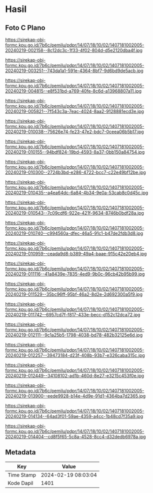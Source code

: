 # Hasil

## Foto C Plano

https://sirekap-obj-formc.kpu.go.id/7b6c/pemilu/pdpr/14/07/18/10/02/1407181002005-20240219-002158--8c12dc3c-1f33-4f02-804d-d5e2120dba4f.jpg

https://sirekap-obj-formc.kpu.go.id/7b6c/pemilu/pdpr/14/07/18/10/02/1407181002005-20240219-003251--743da1a1-591e-4364-8bf7-9d6bd9de5acb.jpg

https://sirekap-obj-formc.kpu.go.id/7b6c/pemilu/pdpr/14/07/18/10/02/1407181002005-20240219-004815--e8f531bd-a769-40fe-8c6d-a13968807a11.jpg

https://sirekap-obj-formc.kpu.go.id/7b6c/pemilu/pdpr/14/07/18/10/02/1407181002005-20240219-005821--7f543c3a-7eac-4024-8aa2-9128881ecd3e.jpg

https://sirekap-obj-formc.kpu.go.id/7b6c/pemilu/pdpr/14/07/18/10/02/1407181002005-20240219-010038--75626e74-fe23-47e2-bdc7-0ceea06b5b17.jpg

https://sirekap-obj-formc.kpu.go.id/7b6c/pemilu/pdpr/14/07/18/10/02/1407181002005-20240219-010155--94bdf824-19bd-4593-8a37-0bb150a84754.jpg

https://sirekap-obj-formc.kpu.go.id/7b6c/pemilu/pdpr/14/07/18/10/02/1407181002005-20240219-010300--2724b3bd-e286-4722-bcc7-c22e49bf12be.jpg

https://sirekap-obj-formc.kpu.go.id/7b6c/pemilu/pdpr/14/07/18/10/02/1407181002005-20240219-010435--a4ea64dc-6a84-4b34-9e0a-53cab8c0d45c.jpg

https://sirekap-obj-formc.kpu.go.id/7b6c/pemilu/pdpr/14/07/18/10/02/1407181002005-20240219-010543--7c09cdf6-922e-421f-9634-8746b0bdf28a.jpg

https://sirekap-obj-formc.kpu.go.id/7b6c/pemilu/pdpr/14/07/18/10/02/1407181002005-20240219-010740--c994560a-dfec-46a5-91c1-b47de2fdb3d8.jpg

https://sirekap-obj-formc.kpu.go.id/7b6c/pemilu/pdpr/14/07/18/10/02/1407181002005-20240219-010959--ceada9d8-b389-49a4-baae-915c42e20eb4.jpg

https://sirekap-obj-formc.kpu.go.id/7b6c/pemilu/pdpr/14/07/18/10/02/1407181002005-20240219-011116--41a8439e-7835-4ed9-9b0c-96cb42b95b99.jpg

https://sirekap-obj-formc.kpu.go.id/7b6c/pemilu/pdpr/14/07/18/10/02/1407181002005-20240219-011529--35bc96ff-95bf-46a2-8d2e-2d692300a5f9.jpg

https://sirekap-obj-formc.kpu.go.id/7b6c/pemilu/pdpr/14/07/18/10/02/1407181002005-20240219-011742--6957cd7f-f817-433e-becc-d152c12dca72.jpg

https://sirekap-obj-formc.kpu.go.id/7b6c/pemilu/pdpr/14/07/18/10/02/1407181002005-20240219-012111--9c1a25b5-1798-4038-bd78-482b32125e6d.jpg

https://sirekap-obj-formc.kpu.go.id/7b6c/pemilu/pdpr/14/07/18/10/02/1407181002005-20240219-012257--39473184-d23f-408b-93b7-e326caba315c.jpg

https://sirekap-obj-formc.kpu.go.id/7b6c/pemilu/pdpr/14/07/18/10/02/1407181002005-20240219-012449--34108102-ad1b-460d-8e27-e3215c453f0e.jpg

https://sirekap-obj-formc.kpu.go.id/7b6c/pemilu/pdpr/14/07/18/10/02/1407181002005-20240219-013900--eede9928-b14e-4d9e-91d1-4364ba7d2365.jpg

https://sirekap-obj-formc.kpu.go.id/7b6c/pemilu/pdpr/14/07/18/10/02/1407181002005-20240219-014134--64ad3f01-59ae-4359-a4cc-1b48cd7f35a9.jpg

https://sirekap-obj-formc.kpu.go.id/7b6c/pemilu/pdpr/14/07/18/10/02/1407181002005-20240219-014404--cd8f5f65-5c8a-4528-8cc4-d32dedb6978a.jpg


## Metadata

| Key        | Value               |
| ---------- | ------------------- |
| Time Stamp | 2024-02-19 08:03:04 |
| Kode Dapil | 1401                |



